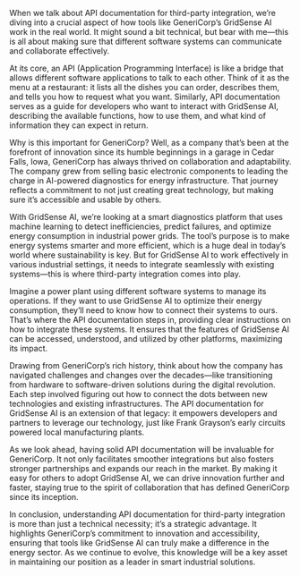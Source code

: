When we talk about API documentation for third-party integration, we’re diving into a crucial aspect of how tools like GeneriCorp’s GridSense AI work in the real world. It might sound a bit technical, but bear with me—this is all about making sure that different software systems can communicate and collaborate effectively.

At its core, an API (Application Programming Interface) is like a bridge that allows different software applications to talk to each other. Think of it as the menu at a restaurant: it lists all the dishes you can order, describes them, and tells you how to request what you want. Similarly, API documentation serves as a guide for developers who want to interact with GridSense AI, describing the available functions, how to use them, and what kind of information they can expect in return.

Why is this important for GeneriCorp? Well, as a company that’s been at the forefront of innovation since its humble beginnings in a garage in Cedar Falls, Iowa, GeneriCorp has always thrived on collaboration and adaptability. The company grew from selling basic electronic components to leading the charge in AI-powered diagnostics for energy infrastructure. That journey reflects a commitment to not just creating great technology, but making sure it’s accessible and usable by others. 

With GridSense AI, we’re looking at a smart diagnostics platform that uses machine learning to detect inefficiencies, predict failures, and optimize energy consumption in industrial power grids. The tool’s purpose is to make energy systems smarter and more efficient, which is a huge deal in today’s world where sustainability is key. But for GridSense AI to work effectively in various industrial settings, it needs to integrate seamlessly with existing systems—this is where third-party integration comes into play.

Imagine a power plant using different software systems to manage its operations. If they want to use GridSense AI to optimize their energy consumption, they’ll need to know how to connect their systems to ours. That’s where the API documentation steps in, providing clear instructions on how to integrate these systems. It ensures that the features of GridSense AI can be accessed, understood, and utilized by other platforms, maximizing its impact.

Drawing from GeneriCorp’s rich history, think about how the company has navigated challenges and changes over the decades—like transitioning from hardware to software-driven solutions during the digital revolution. Each step involved figuring out how to connect the dots between new technologies and existing infrastructures. The API documentation for GridSense AI is an extension of that legacy: it empowers developers and partners to leverage our technology, just like Frank Grayson’s early circuits powered local manufacturing plants.

As we look ahead, having solid API documentation will be invaluable for GeneriCorp. It not only facilitates smoother integrations but also fosters stronger partnerships and expands our reach in the market. By making it easy for others to adopt GridSense AI, we can drive innovation further and faster, staying true to the spirit of collaboration that has defined GeneriCorp since its inception.

In conclusion, understanding API documentation for third-party integration is more than just a technical necessity; it’s a strategic advantage. It highlights GeneriCorp’s commitment to innovation and accessibility, ensuring that tools like GridSense AI can truly make a difference in the energy sector. As we continue to evolve, this knowledge will be a key asset in maintaining our position as a leader in smart industrial solutions.